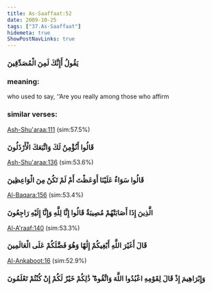 ```yaml
---
title: As-Saaffaat:52
date: 2009-10-25
tags: ["37.As-Saaffaat"]
hidemeta: true 
ShowPostNavLinks: true 
---
```

### يَقُولُ أَإِنَّكَ لَمِنَ الْمُصَدِّقِينَ
### meaning: 
who used to say, ‘‘Are you really among those who affirm
### similar verses: 

[Ash-Shu'araa:111](/26/111) (sim:57.5%)

### قَالُوا أَنُؤْمِنُ لَكَ وَاتَّبَعَكَ الْأَرْذَلُونَ

[Ash-Shu'araa:136](/26/136) (sim:53.6%)

### قَالُوا سَوَاءٌ عَلَيْنَا أَوَعَظْتَ أَمْ لَمْ تَكُنْ مِنَ الْوَاعِظِينَ

[Al-Baqara:156](/2/156) (sim:53.4%)

### الَّذِينَ إِذَا أَصَابَتْهُمْ مُصِيبَةٌ قَالُوا إِنَّا لِلَّهِ وَإِنَّا إِلَيْهِ رَاجِعُونَ

[Al-A'raaf:140](/7/140) (sim:53.3%)

### قَالَ أَغَيْرَ اللَّهِ أَبْغِيكُمْ إِلَٰهًا وَهُوَ فَضَّلَكُمْ عَلَى الْعَالَمِينَ

[Al-Ankaboot:16](/29/16) (sim:52.9%)

### وَإِبْرَاهِيمَ إِذْ قَالَ لِقَوْمِهِ اعْبُدُوا اللَّهَ وَاتَّقُوهُ ۖ ذَٰلِكُمْ خَيْرٌ لَكُمْ إِنْ كُنْتُمْ تَعْلَمُونَ
